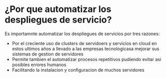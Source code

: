# ¿Por que automatizar los despliegues de servicio?
Es importamnte automatizar los despliegues de servicios por tres razones:
- Por el creciente uso de clusters de servidoers y servicios en cloud en estos ultimos años a llevado a las empresas tecnologicasa mejorar sus sistemas de gestion de servidores
- Permite tambien el automatizar procesos repetitivos pudiendo evitar asi posibles errores humanos 
- Facilitando la instalacion y configuracion de muchos servidores 